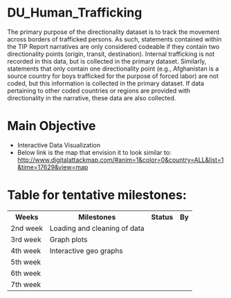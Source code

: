 # DU_Human_Trafficking

The primary purpose of the directionality dataset is to track the movement across borders of trafficked persons. As such, statements contained within the TIP Report narratives are only considered codeable if they contain two directionality points (origin, transit, destination). Internal trafficking is not recorded in this data, but is collected in the primary dataset. Similarly, statements that only contain one directionality point (e.g., Afghanistan is a source country for boys trafficked for the purpose of forced labor) are not coded, but this information is collected in the primary dataset. If data pertaining to other coded countries or regions are provided with directionality in the narrative, these data are also collected.

# Main Objective
  - Interactive Data Visualization
  - Below link is the map that envision it to look similar to: 
   http://www.digitalattackmap.com/#anim=1&color=0&country=ALL&list=1&time=17629&view=map
 
 # Table for tentative milestones:

<table>
<tr>
  <th>Weeks</th><th>Milestones</th><th>Status</th><th>By</th>
</tr>
<tr>
  <td>2nd week</td><td>Loading and cleaning of data</td><td></td><td> </td>
</tr>
<tr>
<td>3rd week</td><td>Graph plots</td><td></td><td> </td>
</tr>
<tr>
<td>4th week</td><td>Interactive geo graphs</td><td></td><td> </td>
</tr>
<tr>
<td>5th week</td><td></td><td></td><td> </td>
</tr>
<tr>
<td>6th week</td><td></td><td></td><td> </td>
</tr>
<tr>
<td>7th week</td><td></td><td></td><td> </td>
</tr>
</table>
